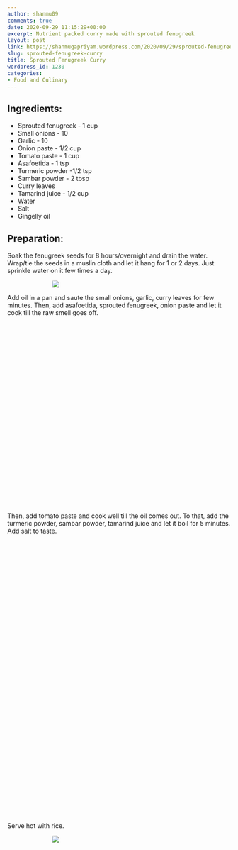 ```yaml
---
author: shanmu09
comments: true
date: 2020-09-29 11:15:29+00:00
excerpt: Nutrient packed curry made with sprouted fenugreek
layout: post
link: https://shanmugapriyam.wordpress.com/2020/09/29/sprouted-fenugreek-curry/
slug: sprouted-fenugreek-curry
title: Sprouted Fenugreek Curry
wordpress_id: 1230
categories:
- Food and Culinary
---
```

<style>
.square {
    float:left;
    width: 49%;
    border-radius:5%;
    padding-bottom : 40%; /* = width for a 1:1 aspect ratio */
    margin:0.5%;
    background-position:center center;
    background-repeat:no-repeat;
    background-size:cover; /* you change this to "contain" if you don't want the images to be cropped */
}
	
#break {
    clear:both;
}

.img_1{background-image:url('https://shanmugapriyam.files.wordpress.com/2020/09/00100lrportrait_00100_burst20200902062825621_cover.jpg');}
.img_2{background-image:url('https://shanmugapriyam.files.wordpress.com/2020/09/00100lrportrait_00100_burst20200902062854793_cover.jpg');}
.img_3{background-image:url('https://shanmugapriyam.files.wordpress.com/2020/09/00000img_00000_burst20200902063034603_cover.jpg');}
.img_4{background-image:url('https://shanmugapriyam.files.wordpress.com/2020/09/00100lrportrait_00100_burst20200902063059245_cover.jpg');}
.img_5{background-image:url('https://shanmugapriyam.files.wordpress.com/2020/09/00100lrportrait_00100_burst20200902063753819_cover.jpg');}
.img_6{background-image:url('https://shanmugapriyam.files.wordpress.com/2020/09/00100lrportrait_00100_burst20200902063813089_cover.jpg');}
.img_7{background-image:url('https://shanmugapriyam.files.wordpress.com/2020/09/00100lrportrait_00100_burst20200902064026169_cover.jpg');}
.img_8{background-image:url('https://shanmugapriyam.files.wordpress.com/2020/09/00100lrportrait_00100_burst20200902064559256_cover.jpg');}
.img_9{background-image:url('https://shanmugapriyam.files.wordpress.com/2020/09/00100lrportrait_00100_burst20200902065946476_cover.jpg');}
.img_10{background-image:url('https://shanmugapriyam.files.wordpress.com/2020/09/00100lrportrait_00100_burst20200902070209323_cover.jpg');}

.resize_fit_center {
    max-width:60%;
    max-height:60%;
    vertical-align: middle;
    display: block;
    margin-left: auto;
    margin-right: auto;
    border-radius:5%;
}

.center {
  margin: auto;
  width: 60%;
}
</style>



## Ingredients:







  * Sprouted fenugreek - 1 cup
  * Small onions - 10
  * Garlic - 10
  * Onion paste - 1/2 cup
  * Tomato paste - 1 cup
  * Asafoetida - 1 tsp
  * Turmeric powder -1/2 tsp
  * Sambar powder - 2 tbsp
  * Curry leaves
  * Tamarind juice - 1/2 cup
  * Water
  * Salt
  * Gingelly oil






## Preparation:







Soak the fenugreek seeds for 8 hours/overnight and drain the water. Wrap/tie the seeds in a muslin cloth and let it hang for 1 or 2 days. Just sprinkle water on it few times a day. 




<div>
	<img src="https://shanmugapriyam.files.wordpress.com/2020/09/00000img_00000_burst20200902062832531_cover.jpg?w=1024"  class="resize_fit_center"/>
</div>
<p/>





Add oil in a pan and saute the small onions, garlic, curry leaves for few minutes. Then, add asafoetida, sprouted fenugreek, onion paste and let it cook till the raw smell goes off.




<div class="square img_1">
</div>
<div class="square img_2">
</div>
<div class="square img_3">
</div>
<div class="square img_4">
</div>
<div id="break"> </div>
<p/>






Then, add tomato paste and cook well till the oil comes out.  To that, add the turmeric powder, sambar powder, tamarind juice and let it boil for 5 minutes. Add salt to taste.




<div class="square img_5">
</div>
<div class="square img_6">
</div>
<div class="square img_7">
</div>
<div class="square img_8">
</div>
<div class="square img_9">
</div>
<div class="square img_10">
</div>
<div id="break"> </div>
<p/>











Serve hot with rice.
<div>
	<img src="https://shanmugapriyam.files.wordpress.com/2020/09/00100lrportrait_00100_burst20200902072504512_cover.jpg"  class="resize_fit_center"/>
</div>
<p/>


